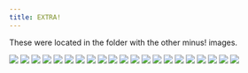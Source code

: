 ```yaml
---
title: EXTRA!
---
```


These were located in the folder with the other minus! images.

![](images/minus/extra/minus-e1.jpg)
![](images/minus/extra/minus-e2.jpg)
![](images/minus/extra/me3a.jpg)
![](images/minus/extra/me3b.jpg)
![](images/minus/extra/me3c.jpg)
![](images/minus/extra/me3d.jpg)
![](images/minus/extra/me3e.jpg)
![](images/minus/extra/mnus1.gif)
![](images/minus/extra/mnus2.gif)
![](images/minus/extra/mnus3.gif)
![](images/minus/extra/mnus4.gif)
![](images/minus/extra/mnus5.gif)
![](images/minus/extra/mnus6.gif)
![](images/minus/extra/mnus7.gif)
![](images/minus/extra/mnus8.gif)
![](images/minus/extra/mnus9.gif)
![](images/minus/extra/mus1.gif)
![](images/minus/extra/mus2.gif)
![](images/minus/extra/mus3.gif)
![](images/minus/extra/mus4.gif)
![](images/minus/extra/mus5.gif)
